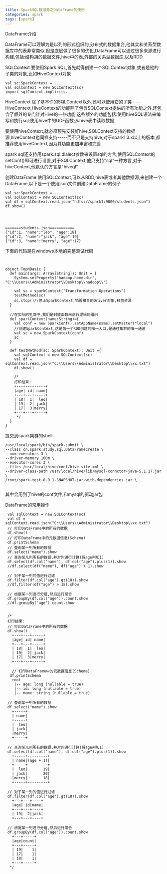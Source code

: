 ```yaml
---
title: SparkSQL数据源之DataFrame的使用
categories: spark  
tags: [spark]
---
```


DataFrame介绍

DataFrame可以理解为是以列的形式组织的,分布式的数据集合,他其实和关系型数据库中的表非常类似,但是底层做了很多的优化,DataFrame可以通过很多来源进行构建,包括:结构胡的数据文件,hive中的表,外部的关系型数据库,以及RDD


SQLContext
要使用Spark SQL,首先就得创建一个SQLContext对象,或者是他的子类的对象,比如HiveContext对象

```
val sc:SparkContext = ...
val sqlContext = new SQLContext(sc)
import sqlContext.implicits._
```

HiveContext
除了基本你的SQLContext以外,还可以使用它的子类-----HiveContext,HiveContext的功能除了包含SQLContext提供的所有功能之外,还包含了额外的专门针对Hive的一些功能,这些额外的功能包括:使用hiveSQL语法来编写和执行sql;使用hive中的UDF函数;从hive表中读取数据

要使用hiveContext,就必须预先安装好hive,SQLContext支持的数据源,hiveContext也同样支持-----而不只是支持hive,对于spark1.3.x以上的版本,都推荐使用hiveContext,因为其功能更加丰富和完善

spark sql还支持用spark.sql.dialect参数来设置sql的方言,使用SQLContext的setConf()即可进行设置,对于SQLContext,他只支持"sql"一种方言,对于hiveContext,他默认的方言是"hiveql"


创建DataFrame
使用SQLContext,可以从RDD,hive表或者其他数据源,来创建一个DataFrame,以下是一个使用json文件创建DataFrame的例子
```
val sc:SparkContext = ...
val sqlContext = new SQLContext(sc)
val df = sqlContext.read.json("hdfs://spark1:9000/students.json")
df.show()




=======students.json===========
{"id":1, "name":"leo", "age":18}
{"id":2, "name":"jack", "age":19}
{"id":3, "name":"merry", "age":17}

```


下面的代码是在windows本地的完整测试代码
```


object TopNBasic {
  def main(args: Array[String]): Unit = {
    System.setProperty("hadoop.home.dir", "C:\\Users\\Administrator\\Desktop\\hadoop\\")

    val sc = sparkContext("Transformation Operations")
    testMethod(sc)
    sc.stop()//停止SparkContext,销毁相关的Driver对象,释放资源
  }

  //在实际的生成中,我们是封装函数来进行逻辑的组织
  def sparkContext(name:String)={
    val conf = new SparkConf().setAppName(name).setMaster("local")
    //创建SparkContext,这是第一个RDD创建的唯一入口,是通往集群的唯一通道
    val sc = new SparkContext(conf)
    sc
  }

  def testMethod(sc: SparkContext): Unit ={
    val sqlContext = new SQLContext(sc)
    val df = sqlContext.read.json("C:\\Users\\Administrator\\Desktop\\xx.txt")
    df.show()

    /*
    打印结果:
    +---+---+-----+
    |age| id| name|
    +---+---+-----+
    | 18|  1|  leo|
    | 19|  2| jack|
    | 17|  3|merry|
    +---+---+-----+
     */
  }
}
```


提交到spark集群的shell
```
/usr/local/spark/bin/spark-submit \
--class cn.spark.study.sql.DataFrameCreate \
--num-executors 3 \
--driver-memory 100m \
--executor-cores 3 \
--files /usr/local/hive/conf/hive-site.xml \
--driver-class-path /usr/local/hive/lib/mysql-connctor-java-5.1.17.jar \
/root/spark-test-0.0.1-SNAPSHOT-jar-with-dependencies.jar \


```
其中会用到了hive的conf文件,和mysql的驱动jar包



DataFrame的常用操作
```
 val sqlContext = new SQLContext(sc)
 val df = sqlContext.read.json("C:\\Users\\Administrator\\Desktop\\xx.txt")
 // 打印DataFrame中的所有的数据
 df.show()
 // 打印DataFrame中的元数据信息(Schema)
 df.printSchema
 // 查询某一列所有的数据
 df.select("name").show
 // 查询某几列所有的数据,并对列进行计算(将age列加1)
 df.select(df.col("name"), df.col("age").plus(1)).show
 //df.select(df("name"), df("age") + 1).show

 // 对于某一列的值进行过滤
 df.filter(df.col("age").gt(18)).show
 //df.filter(df("age") > 18).show

 // 根据某一列进行分组,然后进行聚合
 df.groupBy(df.col("age")).count.show
 //df.groupBy("age").count.show


 /*
 打印结果:
 // 打印DataFrame中的所有的数据
 df.show()
   +---+---+-----+
   |age| id| name|
   +---+---+-----+
   | 18|  1|  leo|
   | 19|  2| jack|
   | 17|  3|merry|
   +---+---+-----+
   
   // 打印DataFrame中的元数据信息(Schema)
  df.printSchema
   root
    |-- age: long (nullable = true)
    |-- id: long (nullable = true)
    |-- name: string (nullable = true)
   
 // 查询某一列所有的数据
 df.select("name").show
   +-----+
   | name|
   +-----+
   |  leo|
   | jack|
   |merry|
   +-----+
   
 // 查询某几列所有的数据,并对列进行计算(将age列加1)
 df.select(df.col("name"), df.col("age").plus(1)).show
   +-----+---------+
   | name|(age + 1)|
   +-----+---------+
   |  leo|       19|
   | jack|       20|
   |merry|       18|
   +-----+---------+
   
 // 对于某一列的值进行过滤
 df.filter(df.col("age").gt(18)).show
   +---+---+----+
   |age| id|name|
   +---+---+----+
   | 19|  2|jack|
   +---+---+----+
   
 // 根据某一列进行分组,然后进行聚合
 df.groupBy(df.col("age")).count.show
   +---+-----+
   |age|count|
   +---+-----+
   | 19|    1|
   | 17|    1|
   | 18|    1|
   +---+-----+
  */

```